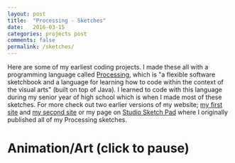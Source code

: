 ```yaml
---
layout: post
title:  "Processing - Sketches"
date:   2016-03-15
categories: projects post
comments: false
permalink: /sketches/
---
```


<script type="text/javascript" src="/libraries/processing.js"></script>

Here are some of my earliest coding projects. I made these all with a programming language called <a href="https://processing.org/">Processing</a>, which is "a flexible software sketchbook and a language for learning how to code within the context of the visual arts" (built on top of Java). I learned to code with this language during my senior year of high school which is when I made most of these sketches. For more check out two earlier versions of my website; <a href="http://gymnastictoast.github.io/">my first site</a> and <a href="https://gymnastictoast.github.io/New-Website/index.html">my second site</a> or my page on <a href="http://studio.sketchpad.cc/sp/padlist/edited-by?editorId=21077">Studio Sketch Pad</a> where I originally published all of my Processing sketches.

# Animation/Art (click to pause)
<canvas data-processing-sources="/pde/crazyRotation.pde"></canvas>
<canvas data-processing-sources="/pde/waves.pde"></canvas>
<canvas data-processing-sources="/pde/tendrils.pde"></canvas>
